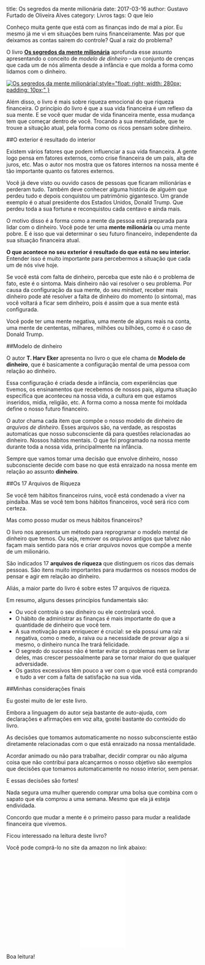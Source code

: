 title: Os segredos da mente milionária
date: 2017-03-16
author: Gustavo Furtado de Oliveira Alves
category: Livros
tags: O que leio

Conheço muita gente que está com as finanças indo de mal a pior.
Eu mesmo já me vi em situações bem ruins financeiramente.
Mas por que deixamos as contas sairem do controle?
Qual a raiz do problema?

O livro [**Os segredos da mente milionária**](https://www.amazon.com.br/gp/product/8575422391/ref=as_li_tl?ie=UTF8&camp=1789&creative=9325&creativeASIN=8575422391&linkCode=as2&tag=gustafurta-20&linkId=cd7b6f749f40df550f532202a32e3bbe)
aprofunda esse assunto apresentando o conceito de *modelo de dinheiro*
– um conjunto de crenças que cada um de nós alimenta desde a infância
e que molda a forma como lidamos com o dinheiro.

[![Os segredos da mente milionária](/images/posts/Os-segredos-da-mente-milionária.jpg){:style="float: right; width: 280px; padding: 10px;" }](https://www.amazon.com.br/gp/product/8575422391/ref=as_li_tl?ie=UTF8&camp=1789&creative=9325&creativeASIN=8575422391&linkCode=as2&tag=gustafurta-20&linkId=cd7b6f749f40df550f532202a32e3bbe)

Além disso, o livro é mais sobre riqueza emocional do que riqueza financeira.
O princípio do livro é que a sua vida financeira é um reflexo da sua mente.
E se você quer mudar de vida financeira mente, essa mudança tem que começar dentro de você.
Trocando a sua mentalidade, que te trouxe a situação atual, pela forma como os ricos pensam sobre dinheiro.

##O exterior é resultado do interior

Existem vários fatores que podem influenciar a sua vida financeira.
A gente logo pensa em fatores externos, como crise financeira de um país,
alta de juros, etc. Mas o autor nos mostra
que os fatores internos na nossa mente é tão importante quanto os fatores externos.

Você já deve visto ou ouvido casos de pessoas que ficaram milionárias
e perderam tudo. Também deve conhecer alguma história de alguém que
perdeu tudo e depois conquistou um patrimônio gigantesco.
Um grande exemplo é o atual presidente dos Estados Unidos, Donald Trump.
Que perdeu toda a sua fortuna e reconquistou cada centavo e ainda mais.

O motivo disso é a forma como a mente da pessoa está preparada
para lidar com o dinheiro.
Você pode ter uma **mente milionária** ou uma mente pobre.
E é isso que vai determinar o seu futuro financeiro,
independente da sua situação financeira atual.

**O que acontece no seu exterior é resultado do que está no seu interior.**
Entender isso é muito importante para percebermos a situação que cada um de nós vive hoje.

Se você está com falta de dinheiro, perceba que este não é o problema de fato,
este é o sintoma. Mais dinheiro não vai resolver o seu problema.
Por causa da configuração da sua mente, do seu *mindset*,
receber mais dinheiro pode até resolver a falta de dinheiro do momento (o sintoma), 
mas você voltará a ficar sem dinheiro, pois é assim que a sua mente está configurada.

Você pode ter uma mente negativa, uma mente de alguns reais na conta,
uma mente de cententas, milhares, milhões ou bilhões, como é o caso de Donald Trump.

##Modelo de dinheiro 

O autor **T. Harv Eker** apresenta no livro o que ele chama de **Modelo de dinheiro**,
que é basicamente a configuração mental de uma pessoa com relação ao dinheiro.

Essa configuração é criada desde a infância, com experiências que tivemos, 
os ensinamentos que recebemos de nossos pais,
alguma situação especifica que aconteceu na nossa vida, a cultura em que estamos inseridos,
midia, religião, etc. A forma como a nossa mente foi moldada define o nosso futuro financeiro.
 
O autor chama cada item que compõe o nosso modelo de dinheiro de *arquivos de dinheiro*.
Esses arquivos são, na verdade, as respostas automaticas que nosso subconsciente
dá para questões relacionadas ao dinheiro. Nossos hábitos mentais.
O que foi programado na nossa mente durante toda a nossa vida, principalmente na infância.

Sempre que vamos tomar uma decisão que envolve dinheiro, nosso subconsciente decide com base
no que está enraizado na nossa mente em relação ao assunto **dinheiro**.

##Os 17 Arquivos de Riqueza

Se você tem hábitos financeiros ruins, você está condenado a viver na pindaíba.
Mas se você tem bons hábitos financeiros, você será rico com certeza.

Mas como posso mudar os meus hábitos financeiros? 

O livro nos apresenta um método para reprogramar o modelo mental de dinheiro que temos.
Ou seja, remover os *arquivos* antigos que talvez não façam mais sentido para nós
e criar *arquivos* novos que compõe a mente de um milionário.

São indicados 17 **arquivos de riqueza** que distinguem os ricos das demais pessoas.
São itens muito importantes para mudarmos os nossos modos de pensar e agir em relação ao dinheiro.

Aliás, a maior parte do livro é sobre estes 17 arquivos de riqueza.

Em resumo, alguns desses princípios fundamentais são: 

- Ou você controla o seu dinheiro ou ele controlará você. 
- O hábito de administrar as finanças é mais importante do que a quantidade de dinheiro que você tem. 
- A sua motivação para enriquecer é crucial: se ela possui uma raiz negativa, como o medo, 
a raiva ou a necessidade de provar algo a si mesmo, o dinheiro nunca lhe trará felicidade. 
- O segredo do sucesso não é tentar evitar os problemas nem se livrar deles, 
mas crescer pessoalmente para se tornar maior do que qualquer adversidade. 
- Os gastos excessivos têm pouco a ver com o que você está comprando 
e tudo a ver com a falta de satisfação na sua vida.

##Minhas considerações finais

Eu gostei muito de ler este livro.

Embora a linguagem do autor seja bastante de auto-ajuda, com declarações e afirmações em voz alta,
gostei bastante do conteúdo do livro.

As decisões que tomamos automaticamente no nosso subconsciente estão diretamente relacionadas
com o que está enraizado na nossa mentalidade.

Acordar animado ou não para trabalhar, decidir comprar ou não alguma coisa que não contribui para alcançarmos o nosso objetivo
são exemplos que decisões que tomamos automaticamente no nosso interior, sem pensar.

E essas decisões são fortes!

Nada segura uma mulher querendo comprar uma bolsa que combina com o sapato que ela comprou a uma semana.
Mesmo que ela já esteja endividada.

Concordo que mudar a mente é o primeiro passo para mudar a realidade financeira que vivemos.

Ficou interessado na leitura deste livro?

Você pode comprá-lo no site da amazon no link abaixo:

<center>
<iframe style="width:120px;height:240px;" marginwidth="0" marginheight="0" scrolling="no" frameborder="0" src="//ws-na.amazon-adsystem.com/widgets/q?ServiceVersion=20070822&OneJS=1&Operation=GetAdHtml&MarketPlace=BR&source=ac&ref=tf_til&ad_type=product_link&tracking_id=gustafurta-20&marketplace=amazon&region=BR&placement=8575422391&asins=8575422391&linkId=a8b398ace9e0c7bad005fc18226e1047&show_border=false&link_opens_in_new_window=false&price_color=333333&title_color=0066C0&bg_color=FFFFFF">
</iframe>
</center>

Boa leitura!
